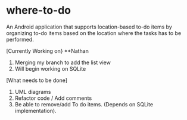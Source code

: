 # where-to-do
An Android application that supports location-based to-do items by organizing to-do items based on the location where the tasks has to be performed.

[Currently Working on}
**Nathan
1) Merging my branch to add the list view
2) Will begin working on SQLite

[What needs to be done]
1) UML diagrams
2) Refactor code / Add comments
3) Be able to remove/add To do items. (Depends on SQLite implementation).
